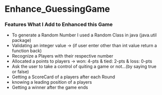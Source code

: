 # Enhance_GuessingGame

### Features What I Add to Enhanced this Game 

 * To generate a Random Number I used a Random Class in java (java.util package)
 * Validating an integer value -> (if user enter other than int value return a function back)
 * Recognize a Players with their respective number
 * Allocated a points to players -> won: 4-pts & tied: 2-pts & loss: 0-pts
 * Ask the user to take a control of quiting a game or not...(by saying true or false)
 * Getting a ScoreCard of a players after each Round
 * knowing a leading position of a players
 * Getting a winner after the game ends
